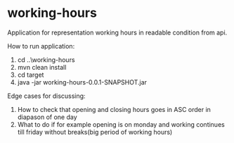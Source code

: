 # working-hours

Application for representation working hours in readable condition from api.

How to run application:

1. cd ..\working-hours
2. mvn clean install 
3. cd target
4. java -jar working-hours-0.0.1-SNAPSHOT.jar


Edge cases for discussing:

1. How to check that opening and closing hours goes in ASC order in diapason of one day
2. What to do if for example opening is on monday and working continues till friday without breaks(big period of working hours)